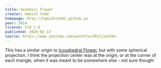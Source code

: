 ```yaml
---
title: Geodesic Flower
creator: Hamish Todd
homepage: http://hamishtodd1.github.io
year: 2014
license: CC0 1.0
published: 2020-02-13
source: https://www.youtube.com/watch?v=70ylCi4xVko
---
```


This has a similar origin to [Icosahedral Flower](/icosahedral-flower/), but with some spherical projection. I think the projection center was at the origin, or at the corner of each triangle, when it was meant to be somewhere else - not sure though!
